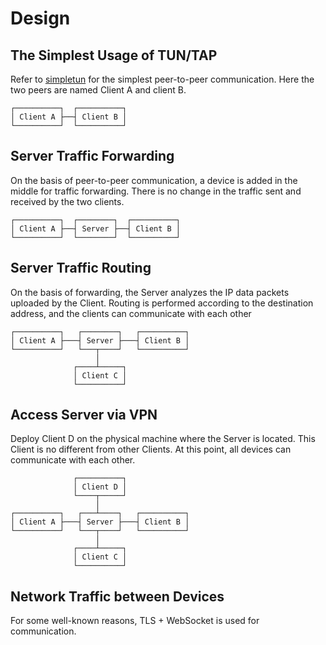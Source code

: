 # Design

## The Simplest Usage of TUN/TAP

Refer to [simpletun](https://github.com/gregnietsky/simpletun) for the simplest peer-to-peer communication.
Here the two peers are named Client A and client B.

```plaintext
┌──────────┐  ┌──────────┐
│ Client A ├──┤ Client B │
└──────────┘  └──────────┘
```

## Server Traffic Forwarding

On the basis of peer-to-peer communication, a device is added in the middle for traffic forwarding.
There is no change in the traffic sent and received by the two clients.

```plaintext
┌──────────┐  ┌────────┐  ┌──────────┐
│ Client A ├──┤ Server ├──┤ Client B │
└──────────┘  └────────┘  └──────────┘
```

## Server Traffic Routing

On the basis of forwarding, the Server analyzes the IP data packets uploaded by the Client.
Routing is performed according to the destination address, and the clients can communicate with each other

```plaintext
┌──────────┐   ┌────────┐   ┌──────────┐
│ Client A ├───┤ Server ├───┤ Client B │
└──────────┘   └───┬────┘   └──────────┘
                   │
              ┌────┴─────┐
              │ Client C │
              └──────────┘
```

## Access Server via VPN

Deploy Client D on the physical machine where the Server is located. This Client is no different from other Clients.
At this point, all devices can communicate with each other.

```plaintext
              ┌──────────┐
              │ Client D │
              └────┬─────┘
                   │
┌──────────┐   ┌───┴────┐   ┌──────────┐
│ Client A ├───┤ Server ├───┤ Client B │
└──────────┘   └───┬────┘   └──────────┘
                   │
              ┌────┴─────┐
              │ Client C │
              └──────────┘
```

## Network Traffic between Devices

For some well-known reasons, TLS + WebSocket is used for communication.
